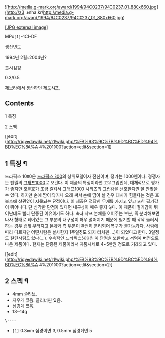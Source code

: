 ![http://media.g-mark.org/award/1994/94C0237/94C0237_01_880x660.jpg](http://z3
.enha.kr/http://media.g-mark.org/award/1994/94C0237/94C0237_01_880x660.jpg)

[[JPG external
image]](http://media.g-mark.org/award/1994/94C0237/94C0237_01_880x660.jpg)

MPx`[1]`-1C1-DF

생산년도

1994년 2월~2004년?

출시심경

0.3/0.5

  
[제브라](%EC%A0%9C%EB%B8%8C%EB%9D%BC.md)에서 생산하던 제도샤프.

## Contents

    

1 특징

2 스펙

[[edit](http://rigvedawiki.net/r1/wiki.php/%EB%93%9C%EB%9D%BC%ED%94%BD%EC%8A%A
4%201000?action=edit&section=1)]

## 1 특징 ¶

드라픽스 1000은 [드라픽스 300](%EB%93%9C%EB%9D%BC%ED%94%BD%EC%8A%A4%20300.md)의
상위모델이자 전신이며, 정가는 1000엔이다. 경쟁자는 펜텔의 [그래프1000](%EA%B7%B8%EB%9E%98%ED%94%84%201000.md)로 보인다. 이 제품의 특징이라면 고무그립인데,
대체적으로 평가가 좋지만 호불호가 조금 갈려서 그래프1000 시리즈의 그립감을 선호한다면 잘 안맞을 수 있다. 하지만 손에 땀이 많거나 오래
써서 손에 땀이 날 경우 대처가 힘들다는 것은 호불호에 상관없이 지목되는 단점이다. 이 제품은 적당한 무게를 가지고 있고 또한 필기감이
뛰어나다. 단 심각한 단점이 있다면 내구성이 매우 좋지 않다. 이 제품이 필기감이 뛰어난데도 빨리 단종된 이유이기도 하다. 촉과 샤프 본체를
이어주는 부분, 즉 분리해보면 나사 형태로 되어있는 그 부분의 내구성이 매우 떨어지기 때문에 필기할 때 꽉꽉 눌러서 하는 경우 쉽게 부러지고
본체와 촉 부분이 완전히 분리되어 복구가 불가능하다. 사람에 따라 다르지만 어떤사람은 실사한지 1주일정도 되자 터치펜(...)이 되었다고
한다. 3일정도 걸린사람도 있다(...). 후속작인 드라픽스300은 이 단점을 보완하고 저렴이 버전으로 나온 제품이다. 현재는 단종된
제품이라서 제품시세로 4~5만원 정도로 거래되고 있다.

[[edit](http://rigvedawiki.net/r1/wiki.php/%EB%93%9C%EB%9D%BC%ED%94%BD%EC%8A%A
4%201000?action=edit&section=2)]

## 2 스펙 ¶

  * 4mm 슬리브.
  * 지우개 있음. 클리너핀 있음.
  * 심경계 있음.
  * 13~14g

`\----`

  * `[1]` 0.3mm 심경이면 3, 0.5mm 심경이면 5

